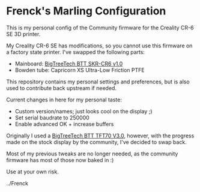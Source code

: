 # Frenck's Marling Configuration

This is my personal config of the Community firmware for the Creality CR-6 SE
3D printer.

My Creality CR-6 SE has modifications, so you cannot use this firmware on
a factory state printer. I've swapped the following parts:

- Mainboard: [BigTreeTech BTT SKR-CR6 v1.0](https://www.bigtree-tech.com/products/btt-skr-cr6-v1-0.html)
- Bowden tube: Capricorn XS Ultra-Low Friction PTFE

This repository contains my personal settings and preferences, but is also used
to contribute back upstream if needed.

Current changes in here for my personal taste:

- Custom version/names; just looks cool on the display ;)
- Set serial baudrate to 250000
- Enable advanced OK + increase buffers

Originally I used a [BigTreeTech BTT TFT70 V3.0](https://www.biqu.equipment/products/btt-tft43-v3-0-tft50-v3-0-tft70-v3-0-display-touch-screen-two-working-modes),
however, with the progress made on the stock display by the community,
I've decided to swap back.

Most of my previous tweaks are no longer needed, as the community firmware
has most of those now baked in :)

Use at your own risk.

../Frenck
